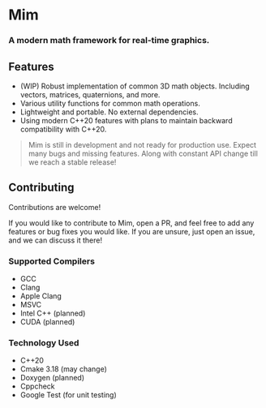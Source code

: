 # Mim
### A modern math framework for real-time graphics.


## Features
- (WIP) Robust implementation of common 3D math objects. Including vectors, matrices, quaternions, and more.
- Various utility functions for common math operations.
- Lightweight and portable. No external dependencies.
- Using modern C++20 features with plans to maintain backward compatibility with C++20.

> Mim is still in development and not ready for production use. Expect many bugs and missing features. Along with constant API change till we reach a stable release!


## Contributing
Contributions are welcome!

If you would like to contribute to Mim, open a PR, and feel free to add any features or bug fixes you would like. If you are unsure, just open an issue, and we can discuss it there!


### Supported Compilers
- GCC
- Clang
- Apple Clang
- MSVC
- Intel C++ (planned)
- CUDA (planned)


### Technology Used
- C++20
- Cmake 3.18 (may change)
- Doxygen (planned)
- Cppcheck
- Google Test (for unit testing)
